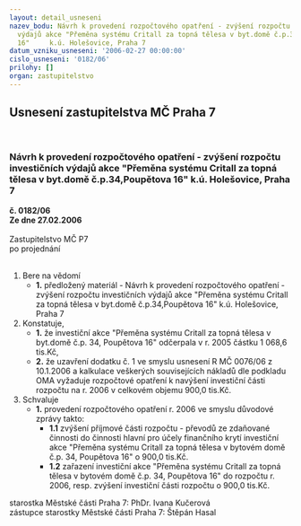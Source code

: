 ```yaml
---
layout: detail_usneseni
nazev_bodu: Návrh k provedení rozpočtového opatření - zvýšení rozpočtu investičních
  výdajů akce "Přeměna systému Critall za topná tělesa v byt.domě č.p.34,Poupětova
  16"     k.ú. Holešovice, Praha 7
datum_vzniku_usneseni: '2006-02-27 00:00:00'
cislo_usneseni: '0182/06'
prilohy: []
organ: zastupitelstvo
---
```

<div id="ucUsn_pList" class="usn">
	<span><h2>Usnesení zastupitelstva MČ Praha 7 </h2>
<br></span><div class="standBody">
<span><h3>Návrh k provedení rozpočtového opatření - zvýšení rozpočtu investičních výdajů akce "Přeměna systému Critall za topná tělesa v byt.domě č.p.34,Poupětova 16"     k.ú. Holešovice, Praha 7</h3></span><div class="center">
		<strong>č. 0182/06</strong><br>
	</div>
<div class="center">
		<strong>Ze dne 27.02.2006</strong><br><br>
	</div>Zastupitelstvo MČ P7<br> po projednání<br><br><ol>
<li>Bere na vědomí<ul><li>
<strong>1.</strong> předložený materiál - Návrh k provedení rozpočtového opatření - zvýšení rozpočtu investičních výdajů akce "Přeměna systému Critall za topná tělesa v byt.domě č.p.34,Poupětova 16" k.ú. Holešovice, Praha 7</li></ul>
</li>
<li>Konstatuje,<ul>
<li>
<strong>1.</strong> že investiční akce "Přeměna systému Critall za topná tělesa v byt.domě č.p. 34, Poupětova 16" odčerpala v  r. 2005 částku 1 068,6 tis.Kč,</li>
<li>
<strong>2.</strong> že uzavření dodatku č. 1 ve smyslu usnesení R MČ 0076/06 z 10.1.2006 a kalkulace  veškerých souvisejících nákladů dle podkladu OMA vyžaduje rozpočtové opatření k navýšení investiční části rozpočtu na r. 2006 v celkovém objemu 900,0 tis.Kč.</li>
</ul>
</li>
<li>Schvaluje<ul><li>
<strong>1.</strong> provedení rozpočtového opatření r. 2006 ve smyslu důvodové zprávy takto:<ul>
<li>
<strong>1.1</strong> zvýšení příjmové části rozpočtu - převodů ze zdaňované činnosti do činnosti hlavní pro účely finančního krytí  investiční akce "Přeměna systému Critall za topná tělesa v bytovém domě č.p. 34, Poupětova 16"  o 900,0  tis.Kč.  </li>
<li>
<strong>1.2</strong> zařazení  investiční akce "Přeměna systému Critall za topná tělesa v bytovém domě č.p. 34, Poupětova 16" do rozpočtu r. 2006,  resp. zvýšení investiční části rozpočtu o  900,0 tis.Kč. </li>
</ul>
</li></ul>
</li>
</ol>starostka Městské části Praha 7: PhDr. Ivana Kučerová<br>zástupce starostky Městské části Praha 7: Štěpán Hasal
</div>
</div>